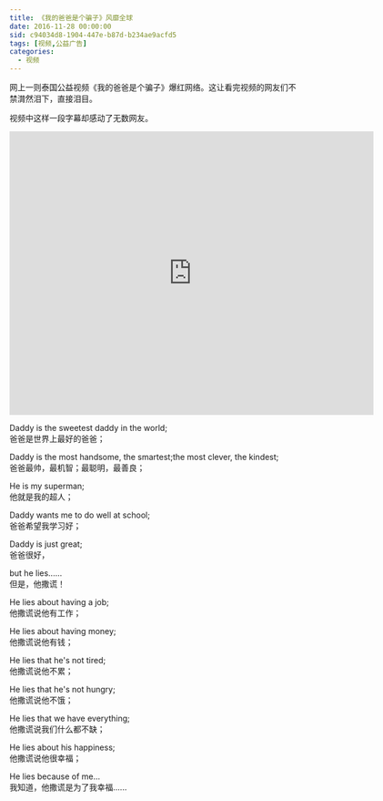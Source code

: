 ```yaml
---
title: 《我的爸爸是个骗子》风靡全球
date: 2016-11-28 00:00:00
sid: c94034d8-1904-447e-b87d-b234ae9acfd5
tags: [视频,公益广告]
categories: 
  - 视频
---
```


网上一则泰国公益视频《我的爸爸是个骗子》爆红网络。这让看完视频的网友们不禁潸然泪下，直接泪目。

视频中这样一段字幕却感动了无数网友。

<!-- more -->

<iframe frameborder="0" width="640" height="498" src="https://v.qq.com/iframe/player.html?vid=e0155jhqy91&tiny=0&auto=0" allowfullscreen></iframe>  


Daddy is the sweetest daddy in the world;  
爸爸是世界上最好的爸爸；  

Daddy is the most handsome, the smartest;the most clever, the kindest;  
爸爸最帅，最机智；最聪明，最善良；  

He is my superman;  
他就是我的超人；  

Daddy wants me to do well at school;  
爸爸希望我学习好；  

Daddy is just great;  
爸爸很好，  

but he lies......  
但是，他撒谎！  

He lies about having a job;  
他撒谎说他有工作；  

He lies about having money;  
他撒谎说他有钱；  

He lies that he's not tired;  
他撒谎说他不累；  

He lies that he's not hungry;  
他撒谎说他不饿；  

He lies that we have everything;  
他撒谎说我们什么都不缺；  

He lies about his happiness;  
他撒谎说他很幸福；  

He lies because of me...  
我知道，他撒谎是为了我幸福......  
